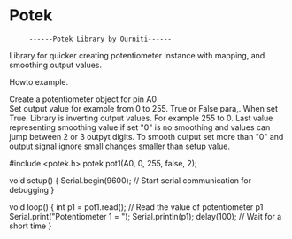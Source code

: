 # Potek
         ------Potek Library by Ourniti------
         
Library for quicker creating potentiometer instance with mapping, and smoothing output values.

Howto example.

Create a potentiometer object for pin A0  
Set output value for example from 0 to 255.
True or False para,.
When set True. Library is inverting output values. For example 255 to 0.
Last value representing smoothing value if set "0" is no smoothing and values can jump between 2 or 3 outpyt digits.
To smooth output set more than "0" and output signal ignore small changes smaller than setup value.

#include <potek.h>
potek pot1(A0, 0, 255, false, 2); 

void setup() {
         Serial.begin(9600); // Start serial communication for debugging
         }
         
void loop() {
  int p1 = pot1.read(); // Read the value of potentiometer p1
  Serial.print("Potentiometer 1 = ");
  Serial.println(p1);
  delay(100); // Wait for a short time
}

